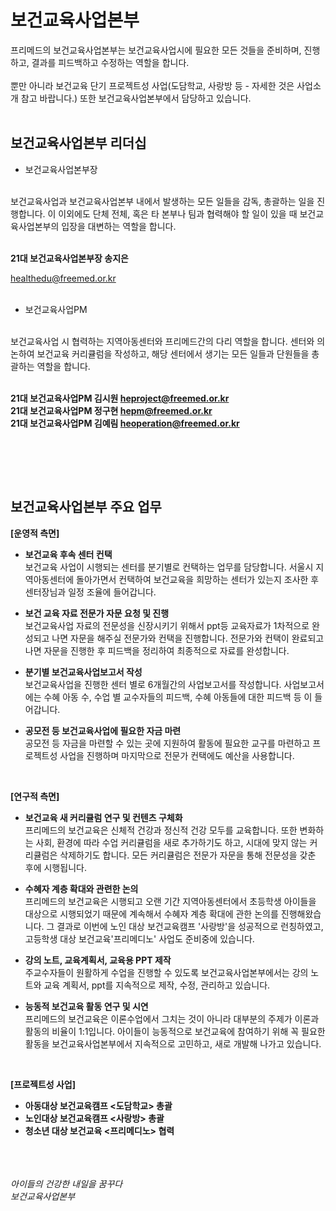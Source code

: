 # 보건교육사업본부

프리메드의 보건교육사업본부는 보건교육사업시에 필요한 모든 것들을 준비하며, 진행하고, 결과를 피드백하고 수정하는 역할을 합니다.
<br/><br/>
뿐만 아니라 보건교육 단기 프로젝트성 사업(도담학교, 사랑방 등 - 자세한 것은 사업소개 참고 바랍니다.) 또한 보건교육사업본부에서 담당하고 있습니다. 
<br/><br/>
## 보건교육사업본부 리더십
* 보건교육사업본부장
<br/>
보건교육사업과 보건교육사업본부 내에서 발생하는 모든 일들을 감독, 총괄하는 일을 진행합니다. 이 이외에도 단체 전체, 혹은 타 본부나 팀과 협력해야 할 일이 있을 때 보건교육사업본부의 입장을 대변하는 역할을 합니다. 
<br/><br/>

**21대 보건교육사업본부장 송지은**

healthedu@freemed.or.kr
<br/><br/>
* 보건교육사업PM
<br/>
보건교육사업 시 협력하는 지역아동센터와 프리메드간의 다리 역할을 합니다. 센터와 의논하여 보건교육 커리큘럼을 작성하고, 해당 센터에서 생기는 모든 일들과 단원들을 총괄하는 역할을 합니다. <br/><br/>

**21대 보건교육사업PM 김시원 heproject@freemed.or.kr<br/>
21대 보건교육사업PM 정구현 hepm@freemed.or.kr<br/>
21대 보건교육사업PM 김예림 heoperation@freemed.or.kr**

<br/><br/>


<br/>

## 보건교육사업본부 주요 업무
**[운영적 측면]**
* **보건교육 후속 센터 컨택**<br/>
보건교육 사업이 시행되는 센터를 분기별로 컨택하는 업무를 담당합니다. 서울시 지역아동센터에 돌아가면서 컨택하여 보건교육을 희망하는 센터가 있는지 조사한 후 센터장님과 일정 조율에 들어갑니다.<br/>

* **보건 교육 자료 전문가 자문 요청 및 진행<br/>**
보건교육사업 자료의 전문성을 신장시키기 위해서 ppt등 교육자료가 1차적으로 완성되고 나면 자문을 해주실 전문가와 컨택을 진행합니다. 전문가와 컨택이 완료되고 나면 자문을 진행한 후 피드백을 정리하여 최종적으로 자료를 완성합니다.
* **분기별 보건교육사업보고서 작성<br/>**
보건교육사업을 진행한 센터 별로 6개월간의 사업보고서를 작성합니다. 사업보고서에는 수혜 아동 수, 수업 별 교수자들의 피드백, 수혜 아동들에 대한 피드백 등 이 들어갑니다. 
* **공모전 등 보건교육사업에 필요한 자금 마련<br/>**
공모전 등 자금을 마련할 수 있는 곳에 지원하여 활동에 필요한 교구를 마련하고 프로젝트성 사업을 진행하며 마지막으로 전문가 컨택에도 예산을 사용합니다. 

<br/>

**[연구적 측면]**

* **보건교육 새 커리큘럼 연구 및 컨텐츠 구체화<br/>**
프리메드의 보건교육은 신체적 건강과 정신적 건강 모두를 교육합니다. 또한 변화하는 사회, 환경에 따라 수업 커리큘럼을 새로 추가하기도 하고, 시대에 맞지 않는 커리큘럼은 삭제하기도 합니다. 모든 커리큘럼은 전문가 자문을 통해 전문성을 갖춘 후에 시행됩니다.
* **수혜자 계층 확대와 관련한 논의 <br/>**
프리메드의 보건교육은 시행되고 오랜 기간 지역아동센터에서 초등학생 아이들을 대상으로 시행되었기 때문에 계속해서 수혜자 계층 확대에 관한 논의를 진행해왔습니다. 그 결과로 이번에 노인 대상 보건교육캠프 '사랑방'을 성공적으로 런칭하였고, 고등학생 대상 보건교육'프리메디노' 사업도 준비중에 있습니다. 
* **강의 노트, 교육계획서, 교육용 PPT 제작<br/>**
주교수자들이 원활하게 수업을 진행할 수 있도록 보건교육사업본부에서는 강의 노트와 교육 계획서, ppt를 지속적으로 제작, 수정, 관리하고 있습니다. 

* **능동적 보건교육 활동 연구 및 시연<br/>**
프리메드의 보건교육은 이론수업에서 그치는 것이 아니라 대부분의 주제가 이론과 활동의 비율이 1:1입니다. 아이들이 능동적으로 보건교육에 참여하기 위해 꼭 필요한 활동을 보건교육사업본부에서 지속적으로 고민하고, 새로 개발해 나가고 있습니다. 


<br/>

**[프로젝트성 사업]**
* **아동대상 보건교육캠프 <도담학교> 총괄**
* **노인대상 보건교육캠프 <사랑방> 총괄**
* **청소년 대상 보건교육 <프리메디노> 협력**

<br/><br/><br/>
*아이들의 건강한 내일을 꿈꾸다*
<br/>
*보건교육사업본부*
